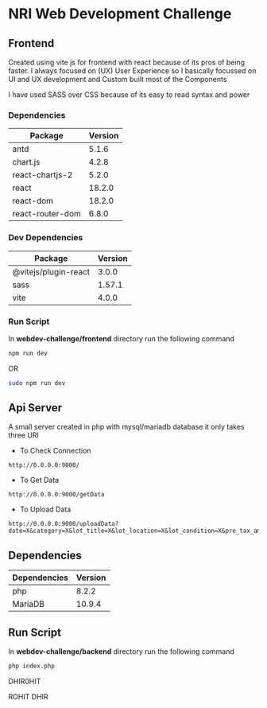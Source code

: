 # NRI Web Development Challenge
## Frontend
Created using vite js for frontend with react because of its pros of being faster.
I always focused on (UX) User Experience so I basically focussed on 
UI and UX development and Custom built most of the Components 

I have used SASS over CSS because of its easy to read syntax and power

### Dependencies

| Package          | Version |
|------------------|---------|
| antd             | 5.1.6   |
| chart.js         | 4.2.8   |
| react-chartjs-2  | 5.2.0   |
| react            | 18.2.0  |
| react-dom        | 18.2.0  |
| react-router-dom | 6.8.0   |

### Dev Dependencies

| Package              | Version |
|----------------------|---------|
| @vitejs/plugin-react | 3.0.0   |
| sass                 | 1.57.1  |
| vite                 | 4.0.0   |

### Run Script
In <strong>webdev-challenge/frontend</strong> directory run the following command 
```bash
npm run dev
```
OR
```bash
sudo npm run dev
```


## Api Server
A small server created in php with mysql/mariadb database
it only takes three URI

- To Check Connection
```
http://0.0.0.0:9000/
```

- To Get Data
```
http://0.0.0.0:9000/getData
```

- To Upload Data
```
http://0.0.0.0:9000/uploadData?date=X&category=X&lot_title=X&lot_location=X&lot_condition=X&pre_tax_amount=X&tax_name=X&tax_amount=X
```


## Dependencies

| Dependencies | Version |
|--------------|---------|
| php          | 8.2.2   |
| MariaDB      | 10.9.4  |

## Run Script
In <strong>webdev-challenge/backend</strong> directory run the following command
```bash
php index.php
```

<p>DHIR0HIT</p>
<p>ROHIT DHIR</p>